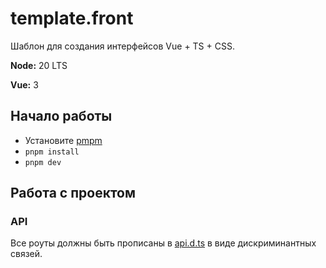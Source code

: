 # template.front

Шаблон для создания интерфейсов Vue + TS + CSS.

**Node:** 20 LTS

**Vue:** 3

## Начало работы

* Установите [pmpm](https://pnpm.io/installation)
* `pnpm install`
* `pnpm dev`

## Работа с проектом

### API

Все роуты должны быть прописаны в [api.d.ts](src%2Ftypes%2Fapi.d.ts)
в виде дискриминантных связей.